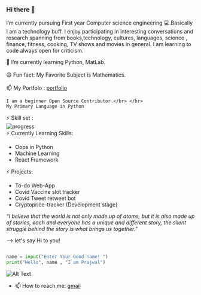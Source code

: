 ### Hi there 👋
<p>I’m currently pursuing First year Computer science engineering 💻.Basically I am a technology buff. I enjoy participating in interesting conversations and research spanning from books,technology, cultures, languages, science , finance, fitness, cooking, TV shows and movies in general. I am learning to code always open for criticism.

  🌱 I’m currently learning Python, MatLab. </br> </br>
  😄 Fun fact: My Favorite Subject is Mathematics.</br> </br>
  📫 My Portfolo : [portfolio](https://prajwalprakash3722.github.io/prajwalsportfolio/)</br> 
    
    I am a beginner Open Source Contributor.</br> </br>
    My Primary Language in Python
    
 ⚡ Skill set : </br>
    ![progress](https://user-images.githubusercontent.com/71436720/118646262-9804ea80-b7fd-11eb-983f-dde3c9dcabad.gif) </br>
  ⚡ Currently Learning Skills: 
   + Oops in Python
   + Machine Learning
   + React Framework
      
  ⚡ Projects:
  + To-do Web-App
  + Covid Vaccine slot tracker
  + Covid Tweet retweet bot
  + Cryptoprice-tracker (Development stage) </br>

<i>“I believe that the world is not only made up of atoms, but it is also made up of stories, each and everyone has a unique and different story, the silent struggle behind the story is what brings us together.”</i></p>

--> let's say Hi to you!
```python

name = input("Enter Your Good name! ")
print("Hello", name , "I am Prajwal")
```
![Alt Text](https://media.giphy.com/media/vFKqnCdLPNOKc/giphy.gif)
- 📫 How to reach me: [gmail](mailto:prajwalprakash3722@gmail.com)
<!--
**Prajwalprakash3722/Prajwalprakash3722** is a ✨ _special_ ✨ repository because its `README.md` (this file) appears on your GitHub profile.
Here are some ideas to get you started:

- 🔭 I’m currently working on ...
- 🌱 I’m currently learning ...
- 👯 I’m looking to collaborate on ...
- 🤔 I’m looking for help with ...
- 💬 Ask me about ...

- 😄 Pronouns: ...
- ⚡ Fun fact: ...

